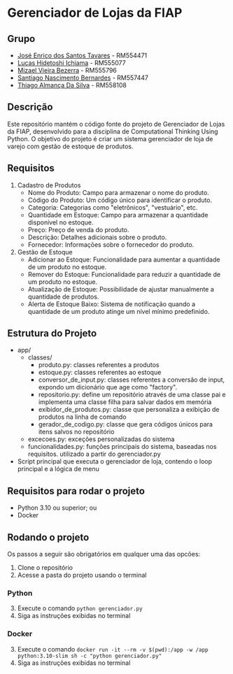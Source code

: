 # Gerenciador de Lojas da FIAP

## Grupo

- [José Enrico dos Santos Tavares](https://github.com/joseenricotavares) - RM554471
- [Lucas Hidetoshi Ichiama](https://github.com/ichiamalucas) - RM555077
- [Mizael Vieira Bezerra](https://github.com/mizaelvieira1) - RM555796
- [Santiago Nascimento Bernardes](https://github.com/santiagonbernardes) - RM557447
- [Thiago Almança Da Silva](https://github.com/ThiagoSilva15) - RM558108

## Descrição

Este repositório mantém o código fonte do projeto de Gerenciador de Lojas da FIAP, desenvolvido para a disciplina de
Computational Thinking Using Python. O objetivo do projeto é criar um sistema gerenciador de loja de varejo com gestão
de estoque de produtos.

## Requisitos

1. Cadastro de Produtos
    - Nome do Produto: Campo para armazenar o nome do produto.
    - Código do Produto: Um código único para identificar o produto.
    - Categoria: Categorias como "eletrônicos", "vestuário", etc.
    - Quantidade em Estoque: Campo para armazenar a quantidade disponível no estoque.
    - Preço: Preço de venda do produto.
    - Descrição: Detalhes adicionais sobre o produto.
    - Fornecedor: Informações sobre o fornecedor do produto.
2. Gestão de Estoque
    - Adicionar ao Estoque: Funcionalidade para aumentar a quantidade de um produto no estoque.
    - Remover do Estoque: Funcionalidade para reduzir a quantidade de um produto no estoque.
    - Atualização de Estoque: Possibilidade de ajustar manualmente a quantidade de produtos.
    - Alerta de Estoque Baixo: Sistema de notificação quando a quantidade de um produto atinge um nível mínimo
      predefinido.

## Estrutura do Projeto

- app/
    - classes/
        - produto.py: classes referentes a produtos
        - estoque.py: classes referentes ao estoque
        - conversor_de_input.py: classes referentes a conversão de input, expondo um dicionário que age como "factory".
        - repositorio.py: define um repositório através de uma classe pai e implementa uma classe filha para salvar
          dados em memória
        - exibidor_de_produtos.py: classe que personaliza a exibição de produtos na linha de comando
        - gerador_de_codigo.py: classe que gera códigos únicos para itens salvos no repositório
    - excecoes.py: exceções personalizadas do sistema
    - funcionalidades.py: funções principais do sistema, baseadas nos requisitos. utilizado a partir do gerenciador.py
- Script principal que executa o gerenciador de loja, contendo o loop principal e a lógica de menu

## Requisitos para rodar o projeto

- Python 3.10 ou superior; ou
- Docker

## Rodando o projeto

Os passos a seguir são obrigatórios em qualquer uma das opcões:

1. Clone o repositório
2. Acesse a pasta do projeto usando o terminal

### Python

3. Execute o comando `python gerenciador.py`
4. Siga as instruções exibidas no terminal

### Docker

3. Execute o comando `docker run -it --rm -v $(pwd):/app -w /app python:3.10-slim sh -c "python gerenciador.py"`
4. Siga as instruções exibidas no terminal
